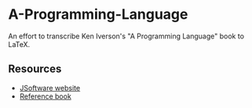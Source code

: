 # A-Programming-Language
An effort to transcribe Ken Iverson's "A Programming Language" book to LaTeX.

## Resources

- [JSoftware website](https://www.jsoftware.com/papers/APL.htm)
- [Reference book](https://github.com/kspalaiologos/A-Programming-Language/blob/main/reference/A%20Programming%20Language.pdf)
